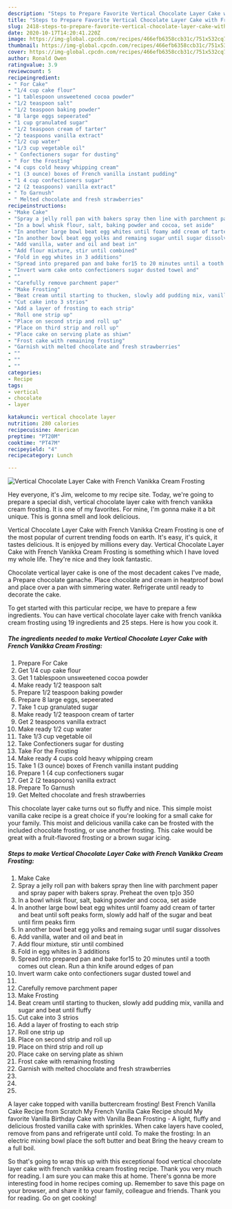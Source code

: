 ```yaml
---
description: "Steps to Prepare Favorite Vertical Chocolate Layer Cake with French Vanikka Cream Frosting"
title: "Steps to Prepare Favorite Vertical Chocolate Layer Cake with French Vanikka Cream Frosting"
slug: 2418-steps-to-prepare-favorite-vertical-chocolate-layer-cake-with-french-vanikka-cream-frosting
date: 2020-10-17T14:20:41.220Z
image: https://img-global.cpcdn.com/recipes/466efb6358ccb31c/751x532cq70/vertical-chocolate-layer-cake-with-french-vanikka-cream-frosting-recipe-main-photo.jpg
thumbnail: https://img-global.cpcdn.com/recipes/466efb6358ccb31c/751x532cq70/vertical-chocolate-layer-cake-with-french-vanikka-cream-frosting-recipe-main-photo.jpg
cover: https://img-global.cpcdn.com/recipes/466efb6358ccb31c/751x532cq70/vertical-chocolate-layer-cake-with-french-vanikka-cream-frosting-recipe-main-photo.jpg
author: Ronald Owen
ratingvalue: 3.9
reviewcount: 5
recipeingredient:
- " For Cake"
- "1/4 cup cake flour"
- "1 tablespoon unsweetened cocoa powder"
- "1/2 teaspoon salt"
- "1/2 teaspoon baking powder"
- "8 large eggs sepeerated"
- "1 cup granulated sugar"
- "1/2 teaspoon cream of tarter"
- "2 teaspoons vanilla extract"
- "1/2 cup water"
- "1/3 cup vegetable oil"
- " Confectioners sugar for dusting"
- " For the Frosting"
- "4 cups cold heavy whipping cream"
- "1 (3 ounce) boxes of French vanilla instant pudding"
- "1 4 cup confectioners sugar"
- "2 (2 teaspoons) vanilla extract"
- " To Garnush"
- " Melted chocolate and fresh strawberries"
recipeinstructions:
- "Make Cake"
- "Spray a jelly roll pan with bakers spray then line with parchment paper and spray paper with bakers spray. Preheat the oven tp]o 350"
- "In a bowl whisk flour, salt, baking powder and cocoa, set aside"
- "In another large bowl beat egg whites until foamy add cream of tarter and beat until soft peaks form, slowly add half of the sugar and beat until firm peaks firm"
- "In another bowl beat egg yolks and remaing sugar until sugar dissolves"
- "Add vanilla, water and oil and beat in"
- "Add flour mixture, stir until combined"
- "Fold in egg whites in 3 additions"
- "Spread into prepared pan and bake for15 to 20 minutes until a tooth comes out clean. Run a thin knife around edges of pan"
- "Invert warm cake onto confectioners sugar dusted towel and"
- ""
- "Carefully remove parchment paper"
- "Make Frosting"
- "Beat cream until starting to thucken, slowly add pudding mix, vanilla and sugar and beat until fluffy"
- "Cut cake into 3 strios"
- "Add a layer of frosting to each strip"
- "Roll one strip up"
- "Place on second strip and roll up"
- "Place on third strip and roll up"
- "Place cake on serving plate as shiwn"
- "Frost cake with remaining frosting"
- "Garnish with melted chocolate and fresh strawberries"
- ""
- ""
- ""
categories:
- Recipe
tags:
- vertical
- chocolate
- layer

katakunci: vertical chocolate layer 
nutrition: 280 calories
recipecuisine: American
preptime: "PT20M"
cooktime: "PT47M"
recipeyield: "4"
recipecategory: Lunch

---
```



![Vertical Chocolate Layer Cake with French Vanikka Cream Frosting](https://img-global.cpcdn.com/recipes/466efb6358ccb31c/751x532cq70/vertical-chocolate-layer-cake-with-french-vanikka-cream-frosting-recipe-main-photo.jpg)

Hey everyone, it's Jim, welcome to my recipe site. Today, we're going to prepare a special dish, vertical chocolate layer cake with french vanikka cream frosting. It is one of my favorites. For mine, I'm gonna make it a bit unique. This is gonna smell and look delicious.

Vertical Chocolate Layer Cake with French Vanikka Cream Frosting is one of the most popular of current trending foods on earth. It's easy, it's quick, it tastes delicious. It is enjoyed by millions every day. Vertical Chocolate Layer Cake with French Vanikka Cream Frosting is something which I have loved my whole life. They're nice and they look fantastic.

Chocolate vertical layer cake is one of the most decadent cakes I&#39;ve made, a Prepare chocolate ganache. Place chocolate and cream in heatproof bowl and place over a pan with simmering water. Refrigerate until ready to decorate the cake.


To get started with this particular recipe, we have to prepare a few ingredients. You can have vertical chocolate layer cake with french vanikka cream frosting using 19 ingredients and 25 steps. Here is how you cook it.

<!--inarticleads1-->

##### The ingredients needed to make Vertical Chocolate Layer Cake with French Vanikka Cream Frosting:

1. Prepare  For Cake
1. Get 1/4 cup cake flour
1. Get 1 tablespoon unsweetened cocoa powder
1. Make ready 1/2 teaspoon salt
1. Prepare 1/2 teaspoon baking powder
1. Prepare 8 large eggs, sepeerated
1. Take 1 cup granulated sugar
1. Make ready 1/2 teaspoon cream of tarter
1. Get 2 teaspoons vanilla extract
1. Make ready 1/2 cup water
1. Take 1/3 cup vegetable oil
1. Take  Confectioners sugar for dusting
1. Take  For the Frosting
1. Make ready 4 cups cold heavy whipping cream
1. Take 1 (3 ounce) boxes of French vanilla instant pudding
1. Prepare 1 {4 cup confectioners sugar
1. Get 2 (2 teaspoons) vanilla extract
1. Prepare  To Garnush
1. Get  Melted chocolate and fresh strawberries


This chocolate layer cake turns out so fluffy and nice. This simple moist vanilla cake recipe is a great choice if you&#39;re looking for a small cake for your family. This moist and delicious vanilla cake can be frosted with the included chocolate frosting, or use another frosting. This cake would be great with a fruit-flavored frosting or a brown sugar icing. 

<!--inarticleads2-->

##### Steps to make Vertical Chocolate Layer Cake with French Vanikka Cream Frosting:

1. Make Cake
1. Spray a jelly roll pan with bakers spray then line with parchment paper and spray paper with bakers spray. Preheat the oven tp]o 350
1. In a bowl whisk flour, salt, baking powder and cocoa, set aside
1. In another large bowl beat egg whites until foamy add cream of tarter and beat until soft peaks form, slowly add half of the sugar and beat until firm peaks firm
1. In another bowl beat egg yolks and remaing sugar until sugar dissolves
1. Add vanilla, water and oil and beat in
1. Add flour mixture, stir until combined
1. Fold in egg whites in 3 additions
1. Spread into prepared pan and bake for15 to 20 minutes until a tooth comes out clean. Run a thin knife around edges of pan
1. Invert warm cake onto confectioners sugar dusted towel and
1. 
1. Carefully remove parchment paper
1. Make Frosting
1. Beat cream until starting to thucken, slowly add pudding mix, vanilla and sugar and beat until fluffy
1. Cut cake into 3 strios
1. Add a layer of frosting to each strip
1. Roll one strip up
1. Place on second strip and roll up
1. Place on third strip and roll up
1. Place cake on serving plate as shiwn
1. Frost cake with remaining frosting
1. Garnish with melted chocolate and fresh strawberries
1. 
1. 
1. 


A layer cake topped with vanilla buttercream frosting! Best French Vanilla Cake Recipe from Scratch My French Vanilla Cake Recipe should My favorite Vanilla Birthday Cake with Vanilla Bean Frosting - A light, fluffy and delicious frosted vanilla cake with sprinkles. When cake layers have cooled, remove from pans and refrigerate until cold. To make the frosting: In an electric mixing bowl place the soft butter and beat Bring the heavy cream to a full boil. 

So that's going to wrap this up with this exceptional food vertical chocolate layer cake with french vanikka cream frosting recipe. Thank you very much for reading. I am sure you can make this at home. There's gonna be more interesting food in home recipes coming up. Remember to save this page on your browser, and share it to your family, colleague and friends. Thank you for reading. Go on get cooking!
